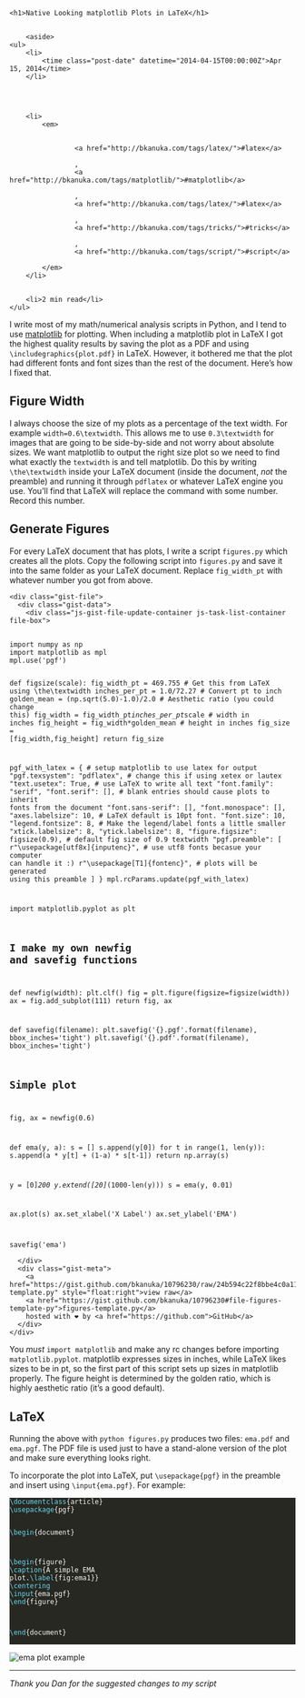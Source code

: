 <article>

    <h1>Native Looking matplotlib Plots in LaTeX</h1>

    
        <aside>
    <ul>
        <li>
            <time class="post-date" datetime="2014-04-15T00:00:00Z">Apr 15, 2014</time>
        </li>
        
        

        
        <li>
            <em>
                
                    
                    <a href="http://bkanuka.com/tags/latex/">#latex</a>
                
                    , 
                    <a href="http://bkanuka.com/tags/matplotlib/">#matplotlib</a>
                
                    , 
                    <a href="http://bkanuka.com/tags/latex/">#latex</a>
                
                    , 
                    <a href="http://bkanuka.com/tags/tricks/">#tricks</a>
                
                    , 
                    <a href="http://bkanuka.com/tags/script/">#script</a>
                
            </em>
        </li>
        

        <li>2 min read</li>
    </ul>
</aside>
    

    

<p>I write most of my math/numerical analysis scripts in Python, and I tend to use <a href="http://matplotlib.org/">matplotlib</a> for plotting.
When including a matplotlib plot in LaTeX I got the highest quality results by saving the plot as a PDF and using <code>\includegraphics{plot.pdf}</code> in LaTeX.
However, it bothered me that the plot had different fonts and font sizes than the rest of the document.
Here’s how I fixed that.</p>

<h2 id="figure-width">Figure Width</h2>

<p>I always choose the size of my plots as a percentage of the text width.
For example <code>width=0.6\textwidth</code>.
This allows me to use <code>0.3\textwidth</code> for images that are going to be side-by-side and not worry about absolute sizes.
We want matplotlib to output the right size plot so we need to find what exactly the <code>textwidth</code> is and tell matplotlib.
Do this by writing <code>\the\textwidth</code> inside your LaTeX document (inside the document, <em>not</em> the preamble) and running it through <code>pdflatex</code> or whatever LaTeX engine you use.
You’ll find that LaTeX will replace the command with some number.
Record this number.</p>

<h2 id="generate-figures">Generate Figures</h2>

<p>For every LaTeX document that has plots, I write a script <code>figures.py</code> which creates all the plots.
Copy the following script into <code>figures.py</code> and save it into the same folder as your LaTeX document.
Replace <code>fig_width_pt</code> with whatever number you got from above.</p>

<script src="//gist.github.com/bkanuka/10796230.js"></script><link rel="stylesheet" href="https://github.githubassets.com/assets/gist-embed-fd43f22140a6ad2cc9d0aa1f169a01f3.css"><div id="gist10796230" class="gist">
    <div class="gist-file">
      <div class="gist-data">
        <div class="js-gist-file-update-container js-task-list-container file-box">
  <div id="file-figures-template-py" class="file my-2">
    

  <div itemprop="text" class="Box-body p-0 blob-wrapper data type-python  ">
      
<code>
import numpy as np
import matplotlib as mpl
mpl.use('pgf')

def figsize(scale):
    fig_width_pt = 469.755                          # Get this from LaTeX using \the\textwidth
    inches_per_pt = 1.0/72.27                       # Convert pt to inch
    golden_mean = (np.sqrt(5.0)-1.0)/2.0            # Aesthetic ratio (you could change this)
    fig_width = fig_width_pt*inches_per_pt*scale    # width in inches
    fig_height = fig_width*golden_mean              # height in inches
    fig_size = [fig_width,fig_height]
    return fig_size

pgf_with_latex = {                      # setup matplotlib to use latex for output
    "pgf.texsystem": "pdflatex",        # change this if using xetex or lautex
    "text.usetex": True,                # use LaTeX to write all text
    "font.family": "serif",
    "font.serif": [],                   # blank entries should cause plots to inherit fonts from the document
    "font.sans-serif": [],
    "font.monospace": [],
    "axes.labelsize": 10,               # LaTeX default is 10pt font.
    "font.size": 10,
    "legend.fontsize": 8,               # Make the legend/label fonts a little smaller
    "xtick.labelsize": 8,
    "ytick.labelsize": 8,
    "figure.figsize": figsize(0.9),     # default fig size of 0.9 textwidth
    "pgf.preamble": [
        r"\usepackage[utf8x]{inputenc}",    # use utf8 fonts becasue your computer can handle it :)
        r"\usepackage[T1]{fontenc}",        # plots will be generated using this preamble
        ]
    }
mpl.rcParams.update(pgf_with_latex)

import matplotlib.pyplot as plt

# I make my own newfig and savefig functions
def newfig(width):
    plt.clf()
    fig = plt.figure(figsize=figsize(width))
    ax = fig.add_subplot(111)
    return fig, ax

def savefig(filename):
    plt.savefig('{}.pgf'.format(filename), bbox_inches='tight')
    plt.savefig('{}.pdf'.format(filename), bbox_inches='tight')


# Simple plot
fig, ax  = newfig(0.6)

def ema(y, a):
    s = []
    s.append(y[0])
    for t in range(1, len(y)):
        s.append(a * y[t] + (1-a) * s[t-1])
    return np.array(s)
    
y = [0]*200
y.extend([20]*(1000-len(y)))
s = ema(y, 0.01)

ax.plot(s)
ax.set_xlabel('X Label')
ax.set_ylabel('EMA')

savefig('ema')
</code>


  </div>

  </div>
</div>

      </div>
      <div class="gist-meta">
        <a href="https://gist.github.com/bkanuka/10796230/raw/24b594c22f8bbe4c0a11a8384e50a4bbe08e31c4/figures-template.py" style="float:right">view raw</a>
        <a href="https://gist.github.com/bkanuka/10796230#file-figures-template-py">figures-template.py</a>
        hosted with ❤ by <a href="https://github.com">GitHub</a>
      </div>
    </div>
</div>


<p>You <em>must</em> <code>import matplotlib</code> and make any rc changes before importing <code>matplotlib.pyplot</code>.
matplotlib expresses sizes in inches, while LaTeX likes sizes to be in pt, so the first part of this script sets up sizes in matplotlib properly.
The figure height is determined by the golden ratio, which is highly aesthetic ratio (it’s a good default).</p>

<h2 id="latex">LaTeX</h2>

<p>Running the above with <code>python figures.py</code> produces two files: <code>ema.pdf</code> and <code>ema.pgf</code>.
The PDF file is used just to have a stand-alone version of the plot and make sure everything looks right.</p>

<p>To incorporate the plot into LaTeX, put <code>\usepackage{pgf}</code> in the preamble and insert using <code>\input{ema.pgf}</code>.
For example:</p>

<div class="highlight"><pre style="color:#f8f8f2;background-color:#272822;-moz-tab-size:4;-o-tab-size:4;tab-size:4"><code class="language-latex" data-lang="latex"><span style="color:#66d9ef">\documentclass</span>{article}
<span style="color:#66d9ef">\usepackage</span>{pgf}

<span style="color:#66d9ef">\begin</span>{document}

<span style="color:#66d9ef">\begin</span>{figure}
    <span style="color:#66d9ef">\caption</span>{A simple EMA plot.<span style="color:#66d9ef">\label</span>{fig:ema1}}
    <span style="color:#66d9ef">\centering</span>
    <span style="color:#66d9ef">\input</span>{ema.pgf}
<span style="color:#66d9ef">\end</span>{figure}

<span style="color:#66d9ef">\end</span>{document}</code></pre></div>

<p><img src="http://bkanuka.com/images/ema.png" alt="ema plot example"></p>

<hr>

<p><em>Thank you Dan for the suggested changes to my script</em></p>


</article>
